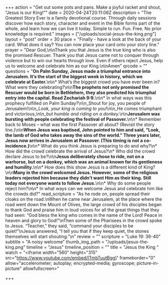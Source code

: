 +++
action = "Get out some pots and pans.  Make a joyful racket and shout, “Jesus is our King!”"
date = 2020-04-24T20:11:06Z
description = "The Greatest Story Ever is a family devotional course.  Through daily sessions discover how each story, character and event in the Bible forms part of the whole, and learn how we can live it today. Simple to run. Fun. Free. No prior knowledge is required."
images = ["/uploads/social-jesus-the-king.png"]
layout = "post"
order = 30
place = "Finally - have a look at the back of your card. What does it say? You can now place your card onto your story line."
prayer = "Dear God,\n\nThank you that Jesus is the true king who is also the promised Rescuer. Thank you that Jesus came not to conquer through violence but to win our hearts through love. Even if others reject Jesus, help us to welcome and celebrate him as our King.\n\nAmen"
qrcode = ""
questions = "**On Palm Sunday, Jesus made a triumphal entrance into Jerusalem. It’s the start of the biggest week in history, which we celebrate at Easter.**\n\n* What’s the biggest crowd you have ever been in? What were they celebrating?\n\n**The prophets not only promised the Rescuer would be born in Bethlehem, they also predicted his triumphal entry into the capital. Read Zechariah 9:9.**\n\n* In what ways was this prophecy fulfilled on Palm Sunday?\n\n_Shout for joy, you people of Jerusalem!_\n\n_Look, your king is coming to you!_\n\n_He comes triumphant and victorious,_\n\n_but humble and riding on a donkey._\n\n**Jerusalem was bursting with people celebrating the festival of Passover.**\n\n* Remember back to Moses – what was the first Passover all about? (Revisit the story line.)\n\n**When Jesus was baptised, John pointed to him and said, “Look, the lamb of God who takes away the sins of the world.” Three years later, Jesus now arrives in Jerusalem at Passover. (This timing is not a co-incidence.)**\n\n* What do you think Jesus is preparing to do and why?\n* How did the crowd celebrate the arrival of Jesus?\n* Who did the crowd declare Jesus to be?\n\n**Jesus deliberately chose to ride, not on a warhorse, but on a donkey, which was an animal known for its gentleness and humility.**\n\n* How does this show Jesus is a different kind of King?  \n\n**Many in the crowd welcomed Jesus. However, some of the religious leaders rejected him because they didn’t want Him as their king. Still today not everyone wants to follow Jesus.**\n\n* Why do some people reject him?\n\n* In what ways can we welcome Jesus and celebrate him like the crowds did?"
read_scripture = "As he rode on, people spread their cloaks on the road.\nWhen he came near Jerusalem, at the place where the road went down the Mount of Olives, the large crowd of his disciples began to thank God and praise him in loud voices for all the great things that they had seen: “God bless the king who comes in the name of the Lord! Peace in heaven and glory to God!”\nThen some of the Pharisees in the crowd spoke to Jesus. “Teacher,” they said, “command your disciples to be quiet!”\nJesus answered, “I tell you that if they keep quiet, the stones themselves will start shouting.”\n"
review = ""
scripture = "Luke 19: 36-40"
subtitle = "A noisy welcome"
thumb_img_path = "/uploads/jesus-the-king.png"
timeline = "Jesus"
timeline_position = ""
title = "Jesus the King "
watch = "<iframe width=\"560\" height=\"315\" src=\"https://www.youtube.com/embed/lTmbTuutBgg\" frameborder=\"0\" allow=\"accelerometer; autoplay; encrypted-media; gyroscope; picture-in-picture\" allowfullscreen></iframe>"

+++
